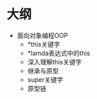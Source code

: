 # 大纲
- 面向对象编程OOP
    - *this关键字
    - *lamda表达式中的this
    - 深入理解this关键字
    - 继承与原型
    - super关键字
    - 原型链